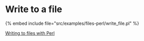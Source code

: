 # Write to a file

{% embed include file="src/examples/files-perl/write_file.pl" %}


[Writing to files with Perl](https://perlmaven.com/writing-to-files-with-perl)



